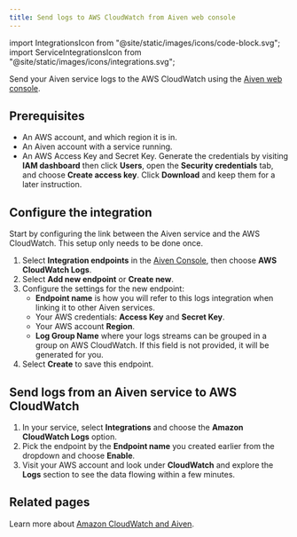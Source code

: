 ```yaml
---
title: Send logs to AWS CloudWatch from Aiven web console
---
```


import IntegrationsIcon from "@site/static/images/icons/code-block.svg";
import ServiceIntegrationsIcon from "@site/static/images/icons/integrations.svg";

Send your Aiven service logs to the AWS CloudWatch using the [Aiven web console](https://console.aiven.io).

## Prerequisites

-   An AWS account, and which region it is in.
-   An Aiven account with a service running.
-   An AWS Access Key and Secret Key. Generate the credentials by
    visiting **IAM dashboard** then click **Users**, open the
    **Security credentials** tab, and choose **Create access key**.
    Click **Download** and keep them for a later instruction.

## Configure the integration

Start by configuring the link between the Aiven service and the AWS
CloudWatch. This setup only needs to be done once.

1.  Select <IntegrationsIcon className="icon"/> **Integration endpoints** in
    the [Aiven Console](https://console.aiven.io/), then choose **AWS CloudWatch Logs**.
1.  Select **Add new endpoint** or **Create new**.
1.  Configure the settings for the new endpoint:
    -   **Endpoint name** is how you will refer to this logs integration
        when linking it to other Aiven services.
    -   Your AWS credentials: **Access Key** and **Secret Key**.
    -   Your AWS account **Region**.
    -   **Log Group Name** where your logs streams can be grouped in a
        group on AWS CloudWatch. If this field is not provided, it will
        be generated for you.
1.  Select **Create** to save this endpoint.

## Send logs from an Aiven service to AWS CloudWatch

1.  In your service, select <ServiceIntegrationsIcon className="icon"/> **Integrations**
    and choose the **Amazon CloudWatch Logs** option.
1.  Pick the endpoint by the **Endpoint name** you created earlier from
    the dropdown and choose **Enable**.
1.  Visit your AWS account and look under **CloudWatch** and explore the
    **Logs** section to see the data flowing within a few minutes.

## Related pages

Learn more about [Amazon CloudWatch and Aiven](/docs/integrations/cloudwatch).
